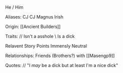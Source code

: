 He / Him

Aliases:
 CJ
 CJ Magnus
 Irish
 
Origin: [[Ancient Builders]]

Traits:
 // Isn't a asshole
   \\ Is a dick

Relavent Story Points
 Immensly Neutral

Relationships:
 Friends (Brothers?) with [[Masengp9]]

Quotes:
// "I *may* be a dick but at least I'm a nice dick"